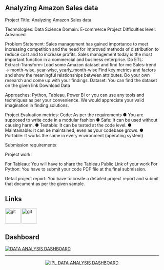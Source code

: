 ## Analyzing Amazon Sales data
Project Title: Analyzing Amazon Sales data

Technologies: Data Science
Domain: E-commerce
Project Difficulties level: Advanced

Problem Statement:
Sales management has gained importance to meet increasing competition and the
need for improved methods of distribution to reduce cost and to increase profits. Sales
management today is the most important function in a commercial and business
enterprise.
Do ETL: Extract-Transform-Load some Amazon dataset and find for me
Sales-trend -> month-wise, year-wise, yearly_month-wise
Find key metrics and factors and show the meaningful relationships between
attributes. Do your own research and come up with your findings.
Dataset:
You can find the dataset on the given link
Download Data

Approaches:
Python, Tableau, Power BI or you can use any tools and techniques as per
your convenience. We would appreciate your valid imagination in finding
solutions.

Project Evaluation metrics:
Code: As per the requirements
● You are supposed to write code in a modular fashion
● Safe: It can be used without causing harm.
● Testable: It can be tested at the code level.
● Maintainable: It can be maintained, even as your codebase grows.
● Portable: It works the same in every environment (operating system)

Submission requirements:

Project work:

For Tableau: You will have to share the Tableau Public Link of your work
For Python: You have to submit your code PDF file at the final submission.

Detail project report:
You have to create a detailed project report and submit that document as per the given
sample.

## Links
<a href="https://colab.research.google.com/drive/1YqhqAkyjCzBlB1BF_Pv0wflMShKzMTJr?usp=sharing" target="_blank" rel="noreferrer"> 
    <img src="https://www.vectorlogo.zone/logos/jupyter/jupyter-icon.svg" alt="git" width="50" height="50"/></a> 
<a href="https://github.com/Chinmai1608/Afame_Technologies_/blob/main/HR_Data_Analysis.ipynb="_blank" rel="noreferrer"> 
    <img src="https://www.vectorlogo.zone/logos/filemaker/filemaker-icon.svg" alt="git" width="50" height="50"/></a>



## Dashboard
<noscript><a href='https://public.tableau.com/views/AmazonSalesDataAnalysisUnifiedMentor/Dashboard1?:language=en-US&:sid=&:redirect=auth&:display_count=n&:origin=viz_share_link'><img alt='DATA ANALYSIS DASHBOARD ' src='https://github.com/user-attachments/assets/6b8b5112-1965-4323-92f5-7b28696d7c60' style='border: none' /></a></noscript>


***
<div align='center'>
<noscript><a href='https://unifiedmentor.podia.com/'><img alt='IPL DATA ANALYSIS DASHBOARD ' src='https://github.com/user-attachments/assets/7a2d4c1a-a01c-4e97-9074-b9660a430a29' style='border: none' /></a></noscript>
</div>

